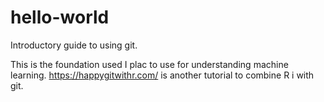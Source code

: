 # hello-world

Introductory guide to using git.

This is the foundation used I plac to use for understanding machine learning. https://happygitwithr.com/ is another tutorial to combine R i
with git.

